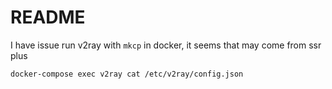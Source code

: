 # README

I have issue run v2ray with `mkcp` in docker, it seems that may come from ssr plus

`docker-compose exec v2ray cat /etc/v2ray/config.json`
